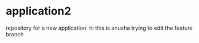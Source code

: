 # application2
repository for a new application.
hi this is anusha
trying to edit the feature branch
